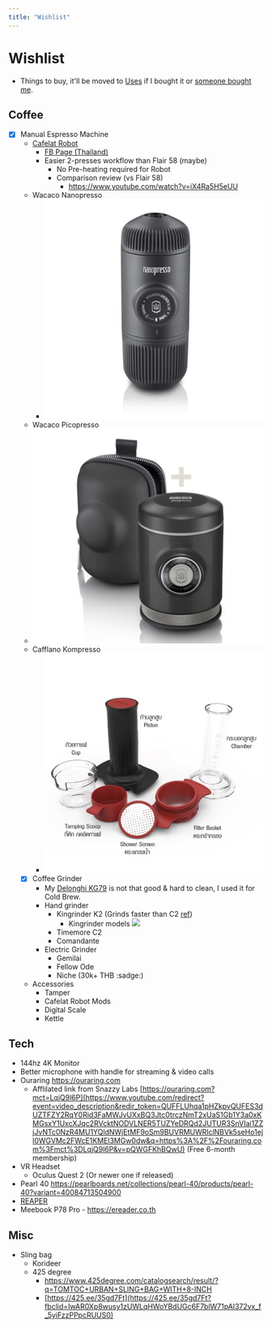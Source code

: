 ```yaml
---
title: "Wishlist"
---
```


# Wishlist
- Things to buy, it'll be moved to [Uses](Uses.md) if I bought it or [someone bought me](https://ko-fi.com/narze).

## Coffee
- [x] Manual Espresso Machine
	- [Cafelat Robot](http://www.cafelat.com/robot.html)
		- [FB Page (Thailand)](https://www.facebook.com/Robot-Coffee-Maker-Thailand-637831223352912/)
		- Easier 2-presses workflow than Flair 58 (maybe)
			- No Pre-heating required for Robot
			- Comparison review (vs Flair 58)
				- https://www.youtube.com/watch?v=iX4Ra5H5eUU
	- Wacaco Nanopresso
		- ![](/Images/Wacaco%20Nanopresso.png)
	- Wacaco Picopresso
    - ![](Images/Wacaco%20Picopresso.png)
	- Cafflano Kompresso
		- ![](/Images/Cafflano%20Kompresso.png)
	- [x] Coffee Grinder
		- My [Delonghi KG79](https://www.delonghi.com/en-int/products/coffee/coffee-makers/grinders/kg79-0177111028) is not that good & hard to clean, I used it for Cold Brew.
		- Hand grinder
			- Kingrinder K2 (Grinds faster than C2 [ref](https://www.youtube.com/watch?v=0qBVp__SWwQ))
				- Kingrinder models  ![](../Images/KINGrinder.png)
			- Timemore C2
			- Comandante
		- Electric Grinder
			- Gemilai
			- Fellow Ode
			- Niche (30k+ THB :sadge:)
	- Accessories
		- Tamper
		- Cafelat Robot Mods
		- Digital Scale
		- Kettle

## Tech
- 144hz 4K Monitor
- Better microphone with handle for streaming & video calls
- Ouraring https://ouraring.com
	- Afflilated link from Snazzy Labs [https://ouraring.com?mct=LqjQ9l6P](https://www.youtube.com/redirect?event=video_description&redir_token=QUFFLUhqa1pHZkpvQUFES3dUZTFZY2RqY0Rid3FaMWJvUXxBQ3Jtc0trczNmT2xUaS1Gb1Y3a0xKMGsxY1UxcXJqc2RVcktNODVLNER5TUZYeDRQd2JUTUR3SnVIai1ZZjJvNTc0NzR4MU1YQldNWjEtMF9oSm9BUVRMUWRlclNBVk5seHo1ejl0WGVMc2FWcE1KMEl3MGw0dw&q=https%3A%2F%2Fouraring.com%3Fmct%3DLqjQ9l6P&v=pQWGFKhBQwU) (Free 6-month membership)
- VR Headset
  - Oculus Quest 2 (Or newer one if released)
- Pearl 40 https://pearlboards.net/collections/pearl-40/products/pearl-40?variant=40084713504900
- [REAPER](https://www.reaper.fm)
- Meebook P78 Pro - https://ereader.co.th

## Misc
- Sling bag
  - Korideer
  - 425 degree
    - https://www.425degree.com/catalogsearch/result/?q=TOMTOC+URBAN+SLING+BAG+WITH+8-INCH
    - [https://425.ee/35gd7Ft](https://425.ee/35gd7Ft?fbclid=IwAR0Xp8wusy1zUWLqHWoYBdUGc6F7blW71pAl372vx_f_5yiFzzPPpcRUUS0)